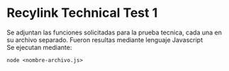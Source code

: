 # Recylink Technical Test 1
Se adjuntan las funciones solicitadas para la prueba tecnica, cada una en su archivo separado. Fueron resultas mediante lenguaje Javascript  
Se ejecutan mediante:  
```
node <nombre-archivo.js>
```

